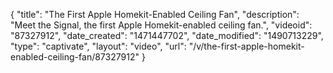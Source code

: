 {
    "title": "The First Apple Homekit-Enabled Ceiling Fan",
    "description": "Meet the Signal, the first Apple Homekit-enabled ceiling fan.",
    "videoid": "87327912",
    "date_created": "1471447702",
    "date_modified": "1490713229",
    "type": "captivate",
    "layout": "video",
    "url": "\/v\/the-first-apple-homekit-enabled-ceiling-fan\/87327912"
}